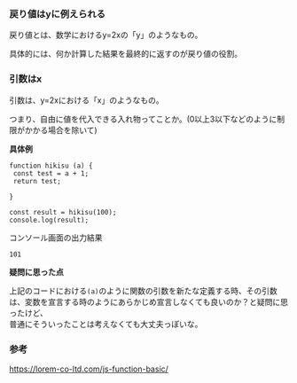 ### 戻り値はyに例えられる

戻り値とは、数学におけるy=2xの「y」のようなもの。

具体的には、何か計算した結果を最終的に返すのが戻り値の役割。

### 引数はx

引数は、y=2xにおける「x」のようなもの。

つまり、自由に値を代入できる入れ物ってことか。(0以上3以下などのように制限がかかる場合を除いて)

**具体例**
```
function hikisu (a) {
 const test = a + 1;
 return test;

}

const result = hikisu(100);
console.log(result);
```


コンソール画面の出力結果
```
101
```

**疑問に思った点**

上記のコードにおける`(a)`のように関数の引数を新たな定義する時、その引数は、変数を宣言する時のようにあらかじめ宣言しなくても良いのか？と疑問に思ったけど、  
普通にそういったことは考えなくても大丈夫っぽいな。


### 参考
https://lorem-co-ltd.com/js-function-basic/

